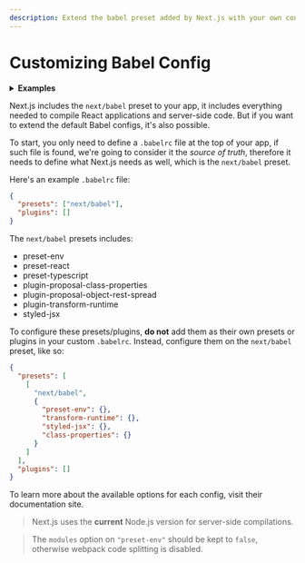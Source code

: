 ```yaml
---
description: Extend the babel preset added by Next.js with your own configs.
---
```


# Customizing Babel Config

<details>
  <summary><b>Examples</b></summary>
  <ul>
    <li><a href="https://github.com/zeit/next.js/tree/canary/examples/with-custom-babel-config">Customizing babel configuration</a></li>
  </ul>
</details>

Next.js includes the `next/babel` preset to your app, it includes everything needed to compile React applications and server-side code. But if you want to extend the default Babel configs, it's also possible.

To start, you only need to define a `.babelrc` file at the top of your app, if such file is found, we're going to consider it the _source of truth_, therefore it needs to define what Next.js needs as well, which is the `next/babel` preset.

Here's an example `.babelrc` file:

```json
{
  "presets": ["next/babel"],
  "plugins": []
}
```

The `next/babel` presets includes:

- preset-env
- preset-react
- preset-typescript
- plugin-proposal-class-properties
- plugin-proposal-object-rest-spread
- plugin-transform-runtime
- styled-jsx

To configure these presets/plugins, **do not** add them as their own presets or plugins in your custom `.babelrc`. Instead, configure them on the `next/babel` preset, like so:

```json
{
  "presets": [
    [
      "next/babel",
      {
        "preset-env": {},
        "transform-runtime": {},
        "styled-jsx": {},
        "class-properties": {}
      }
    ]
  ],
  "plugins": []
}
```

To learn more about the available options for each config, visit their documentation site.

> Next.js uses the **current** Node.js version for server-side compilations.

> The `modules` option on `"preset-env"` should be kept to `false`, otherwise webpack code splitting is disabled.
